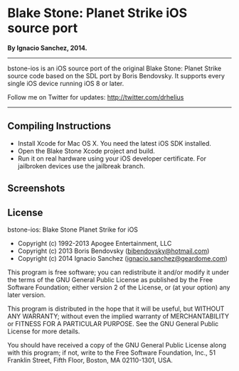 Blake Stone: Planet Strike iOS source port
=======
<b>By Ignacio Sanchez, 2014.</b>

----------

bstone-ios is an iOS source port of the original Blake Stone: Planet Strike source code based on the SDL port by Boris Bendovsky. It supports every single iOS device running iOS 8 or later.

Follow me on Twitter for updates: http://twitter.com/drhelius

----------

Compiling Instructions
----------------------

- Install Xcode for Mac OS X. You need the latest iOS SDK installed.  
- Open the Blake Stone Xcode project and build.
- Run it on real hardware using your iOS developer certificate. For jailbroken devices use the jailbreak branch.


Screenshots
-----------


License
-------

bstone-ios: Blake Stone Planet Strike for iOS

- Copyright (c) 1992-2013 Apogee Entertainment, LLC
- Copyright (c) 2013 Boris Bendovsky (bibendovsky@hotmail.com)
- Copyright (c) 2014 Ignacio Sanchez (ignacio.sanchez@geardome.com)

This program is free software; you can redistribute it and/or
modify it under the terms of the GNU General Public License
as published by the Free Software Foundation; either version 2
of the License, or (at your option) any later version.

This program is distributed in the hope that it will be useful,
but WITHOUT ANY WARRANTY; without even the implied warranty of
MERCHANTABILITY or FITNESS FOR A PARTICULAR PURPOSE.  See the
GNU General Public License for more details.

You should have received a copy of the GNU General Public License
along with this program; if not, write to the
Free Software Foundation, Inc.,
51 Franklin Street, Fifth Floor, Boston, MA 02110-1301, USA.
